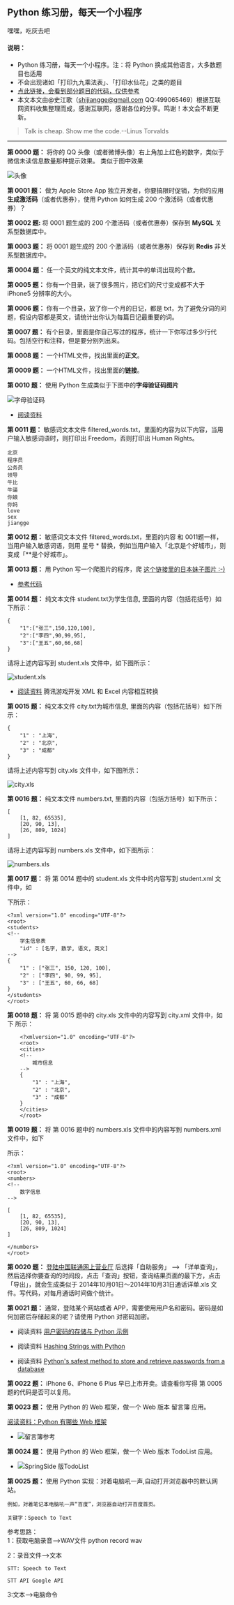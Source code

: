## Python 练习册，每天一个小程序 ##
嘿嘿，吃灰去吧

#### 说明： ####

- Python 练习册，每天一个小程序。注：将 Python 换成其他语言，大多数题目也适用
- 不会出现诸如「打印九九乘法表」、「打印水仙花」之类的题目
- [点此链接，会看到部分题目的代码，仅供参考](https://github.com/Show-Me-the-Code/python)
- 本文本文由@史江歌（shijiangge@gmail.com  QQ:499065469）根据互联网资料收集整理而成，感谢互联网，感谢各位的分享。鸣谢！本文会不断更新。

> Talk is cheap. Show me the code.--Linus Torvalds

----------
 
**第 0000 题：** 将你的 QQ 头像（或者微博头像）右上角加上红色的数字，类似于微信未读信息数量那种提示效果。
类似于图中效果

![头像](http://i.imgur.com/sg2dkuY.png?1)

**第 0001 题：** 做为 Apple Store App 独立开发者，你要搞限时促销，为你的应用**生成激活码**（或者优惠券），使用 Python 如何生成 200 个激活码（或者优惠券）？

**第 0002 题:** 将 0001 题生成的 200 个激活码（或者优惠券）保存到 **MySQL** 关系型数据库中。 

**第 0003 题：** 将 0001 题生成的 200 个激活码（或者优惠券）保存到 **Redis** 非关系型数据库中。 

**第 0004 题：** 任一个英文的纯文本文件，统计其中的单词出现的个数。

**第 0005 题：** 你有一个目录，装了很多照片，把它们的尺寸变成都不大于 iPhone5 分辨率的大小。

**第 0006 题：** 你有一个目录，放了你一个月的日记，都是 txt，为了避免分词的问题，假设内容都是英文，请统计出你认为每篇日记最重要的词。

**第 0007 题：** 有个目录，里面是你自己写过的程序，统计一下你写过多少行代码。包括空行和注释，但是要分别列出来。

**第 0008 题：** 一个HTML文件，找出里面的**正文**。

**第 0009 题：** 一个HTML文件，找出里面的**链接**。

**第 0010 题：** 使用 Python 生成类似于下图中的**字母验证码图片**

![字母验证码](http://i.imgur.com/aVhbegV.jpg)

- [阅读资料](http://stackoverflow.com/questions/2823316/generate-a-random-letter-in-python) 

**第 0011 题：** 敏感词文本文件 filtered_words.txt，里面的内容为以下内容，当用户输入敏感词语时，则打印出 Freedom，否则打印出 Human Rights。

    北京
    程序员
    公务员
    领导
    牛比
    牛逼
    你娘
    你妈
    love
    sex
	jiangge
	
**第 0012 题：** 敏感词文本文件 filtered_words.txt，里面的内容 和 0011题一样，当用户输入敏感词语，则用 星号 * 替换，例如当用户输入「北京是个好城市」，则变成「**是个好城市」。

**第 0013 题：** 用 Python 写一个爬图片的程序，爬 [这个链接里的日本妹子图片 :-)](http://tieba.baidu.com/p/2166231880)

- [参考代码](http://www.v2ex.com/t/61686 "参考代码")

**第 0014 题：** 纯文本文件 student.txt为学生信息, 里面的内容（包括花括号）如下所示：

    {
    	"1":["张三",150,120,100],
    	"2":["李四",90,99,95],
    	"3":["王五",60,66,68]
    }

请将上述内容写到 student.xls 文件中，如下图所示：

![student.xls](http://i.imgur.com/nPDlpme.jpg)

- [阅读资料](http://www.cnblogs.com/skynet/archive/2013/05/06/3063245.html) 腾讯游戏开发 XML 和 Excel 内容相互转换

**第 0015 题：** 纯文本文件 city.txt为城市信息, 里面的内容（包括花括号）如下所示：

    {
        "1" : "上海",
        "2" : "北京",
        "3" : "成都"
    }

请将上述内容写到 city.xls 文件中，如下图所示：

![city.xls](http://i.imgur.com/rOHbUzg.png)


**第 0016 题：** 纯文本文件 numbers.txt, 里面的内容（包括方括号）如下所示：

    [
    	[1, 82, 65535], 
    	[20, 90, 13],
    	[26, 809, 1024]
    ]

请将上述内容写到 numbers.xls 文件中，如下图所示：

![numbers.xls](http://i.imgur.com/iuz0Pbv.png)

**第 0017 题：** 将 第 0014 题中的 student.xls 文件中的内容写到 student.xml 文件中，如

下所示：

    <?xml version="1.0" encoding="UTF-8"?>
    <root>
    <students>
    <!-- 
    	学生信息表
    	"id" : [名字, 数学, 语文, 英文]
    -->
    {
    	"1" : ["张三", 150, 120, 100],
    	"2" : ["李四", 90, 99, 95],
    	"3" : ["王五", 60, 66, 68]
    }
    </students>
    </root>


**第 0018 题：** 将 第 0015 题中的 city.xls 文件中的内容写到 city.xml 文件中，如下
所示：

```
    <?xmlversion="1.0" encoding="UTF-8"?>
    <root>
    <cities>
    <!-- 
    	城市信息
    -->
    {
    	"1" : "上海",
    	"2" : "北京",
    	"3" : "成都"
    }
    </cities>
    </root>
```

**第 0019 题：** 将 第 0016 题中的 numbers.xls 文件中的内容写到 numbers.xml 文件中，如下

所示：

    <?xml version="1.0" encoding="UTF-8"?>
    <root>
    <numbers>
    <!-- 
    	数字信息
    -->
    
    [
    	[1, 82, 65535],
    	[20, 90, 13],
    	[26, 809, 1024]
    ]
    
    </numbers>
    </root>

**第 0020 题：** [登陆中国联通网上营业厅](http://iservice.10010.com/index_.html) 后选择「自助服务」 --> 「详单查询」，然后选择你要查询的时间段，点击「查询」按钮，查询结果页面的最下方，点击「导出」，就会生成类似于 2014年10月01日～2014年10月31日通话详单.xls 文件。写代码，对每月通话时间做个统计。

**第 0021 题：** 通常，登陆某个网站或者 APP，需要使用用户名和密码。密码是如何加密后存储起来的呢？请使用 Python 对密码加密。

- 阅读资料 [用户密码的存储与 Python 示例](http://zhuoqiang.me/password-storage-and-python-example.html)

- 阅读资料 [Hashing Strings with Python](http://www.pythoncentral.io/hashing-strings-with-python/)

- 阅读资料 [Python's safest method to store and retrieve passwords from a database](http://stackoverflow.com/questions/2572099/pythons-safest-method-to-store-and-retrieve-passwords-from-a-database)

**第 0022 题：** iPhone 6、iPhone 6 Plus 早已上市开卖。请查看你写得 第 0005 题的代码是否可以复用。

**第 0023 题：** 使用 Python 的 Web 框架，做一个 Web 版本 留言簿 应用。

[阅读资料：Python 有哪些 Web 框架](http://v2ex.com/t/151643#reply53)

- ![留言簿参考](http://i.imgur.com/VIyCZ0i.jpg)


**第 0024 题：** 使用 Python 的 Web 框架，做一个 Web 版本 TodoList 应用。

- ![SpringSide 版TodoList](http://i.imgur.com/NEf7zHp.jpg)

**第 0025 题：** 使用 Python 实现：对着电脑吼一声,自动打开浏览器中的默认网站。


    例如，对着笔记本电脑吼一声“百度”，浏览器自动打开百度首页。
    
    关键字：Speech to Text
    
参考思路：    
1：获取电脑录音-->WAV文件
    python record wav

2：录音文件-->文本

    STT: Speech to Text
    
    STT API Google API

3:文本-->电脑命令
